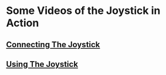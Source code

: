 # Some Videos of the Joystick in Action
## **[Connecting The Joystick](https://photos.google.com/share/AF1QipMvjYcoNN8fWWKZEhD9M9AN0svq3tfFThFcNAR0IOcEmxlshtJNp77ceR-RuypNmA/photo/AF1QipPhW-y7AxCpHSE8oZ9PLkxocsDqNVZBgVDBQBl9?key=SVlLbTJrd05UUmktT1hKeEtUWUNhTXRETXEzNzBR)**
## **[Using The Joystick](https://photos.google.com/share/AF1QipMvjYcoNN8fWWKZEhD9M9AN0svq3tfFThFcNAR0IOcEmxlshtJNp77ceR-RuypNmA/photo/AF1QipOXiU4kjA9aGr0dAUiP6V6wMr-8vK0XbD40oCNd?key=SVlLbTJrd05UUmktT1hKeEtUWUNhTXRETXEzNzBR)**
